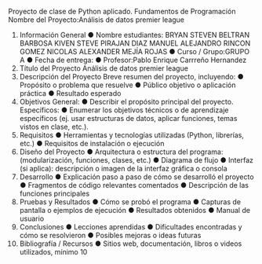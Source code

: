 Proyecto de clase de Python aplicado.
Fundamentos de Programación
Nombre del Proyecto:Análisis de datos premier league
1. Información General
● Nombre estudiantes:
BRYAN STEVEN BELTRAN BARBOSA
KIVEN STEVE PIRAJAN DIAZ
MANUEL ALEJANDRO RINCON GOMEZ
NICOLAS ALEXANDER MEJÍA ROJAS
● Curso / Grupo:GRUPO A
● Fecha de entrega:
● Profesor:Pablo Enrique Carrreño Hernandez
2. Título del Proyecto
Análisis de datos premier league
3. Descripción del Proyecto
Breve resumen del proyecto, incluyendo:
● Propósito o problema que resuelve
● Público objetivo o aplicación práctica
● Resultado esperado
4. Objetivos
General:
● Describir el propósito principal del proyecto.
Específicos:
● Enumerar los objetivos técnicos o de aprendizaje específicos (ej. usar estructuras de
datos, aplicar funciones, temas vistos en clase, etc.).
5. Requisitos
● Herramientas y tecnologías utilizadas (Python, librerías, etc.)
● Requisitos de instalación o ejecución
6. Diseño del Proyecto
● Arquitectura o estructura del programa: (modularización, funciones, clases, etc.)
● Diagrama de flujo
● Interfaz (si aplica): descripción o imagen de la interfaz gráfica o consola
7. Desarrollo
● Explicación paso a paso de cómo se desarrolló el proyecto
● Fragmentos de código relevantes comentados
● Descripción de las funciones principales
8. Pruebas y Resultados
● Cómo se probó el programa
● Capturas de pantalla o ejemplos de ejecución
● Resultados obtenidos
● Manual de usuario
9. Conclusiones
● Lecciones aprendidas
● Dificultades encontradas y cómo se resolvieron
● Posibles mejoras o ideas futuras
10. Bibliografía / Recursos
● Sitios web, documentación, libros o videos utilizados, mínimo 10
